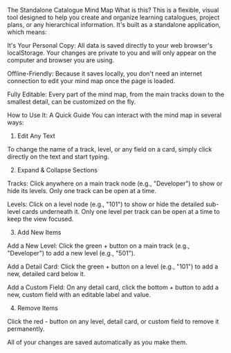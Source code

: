The Standalone Catalogue Mind Map
What is this?
This is a flexible, visual tool designed to help you create and organize learning catalogues, project plans, or any hierarchical information. It's built as a standalone application, which means:

It's Your Personal Copy: All data is saved directly to your web browser's localStorage. Your changes are private to you and will only appear on the computer and browser you are using.

Offline-Friendly: Because it saves locally, you don't need an internet connection to edit your mind map once the page is loaded.

Fully Editable: Every part of the mind map, from the main tracks down to the smallest detail, can be customized on the fly.

How to Use It: A Quick Guide
You can interact with the mind map in several ways:

1. Edit Any Text

To change the name of a track, level, or any field on a card, simply click directly on the text and start typing.

2. Expand & Collapse Sections

Tracks: Click anywhere on a main track node (e.g., "Developer") to show or hide its levels. Only one track can be open at a time.

Levels: Click on a level node (e.g., "101") to show or hide the detailed sub-level cards underneath it. Only one level per track can be open at a time to keep the view focused.

3. Add New Items

Add a New Level: Click the green + button on a main track (e.g., "Developer") to add a new level (e.g., "501").

Add a Detail Card: Click the green + button on a level (e.g., "101") to add a new, detailed card below it.

Add a Custom Field: On any detail card, click the bottom + button to add a new, custom field with an editable label and value.

4. Remove Items

Click the red - button on any level, detail card, or custom field to remove it permanently.

All of your changes are saved automatically as you make them.

